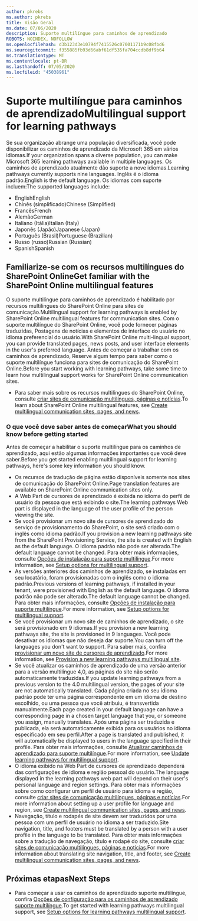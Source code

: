 ```yaml
---
author: pkrebs
ms.author: pkrebs
title: Visão Geral
ms.date: 07/06/2020
description: Suporte multilíngue para caminhos de aprendizado
ROBOTS: NOINDEX, NOFOLLOW
ms.openlocfilehash: d3b123d3e10794f7415526c07001171b9c08fbd6
ms.sourcegitcommit: f355885fb93d66abf61df535fa704ccdb8df9b64
ms.translationtype: MT
ms.contentlocale: pt-BR
ms.lasthandoff: 07/05/2020
ms.locfileid: "45038961"
---
```

# <a name="multilingual-support-for-learning-pathways"></a><span data-ttu-id="42c6e-103">Suporte multilíngue para caminhos de aprendizado</span><span class="sxs-lookup"><span data-stu-id="42c6e-103">Multilingual support for learning pathways</span></span>

<span data-ttu-id="42c6e-104">Se sua organização abrange uma população diversificada, você pode disponibilizar os caminhos de aprendizado da Microsoft 365 em vários idiomas.</span><span class="sxs-lookup"><span data-stu-id="42c6e-104">If your organization spans a diverse population, you can make Microsoft 365 learning pathways available in multiple languages.</span></span> <span data-ttu-id="42c6e-105">Os caminhos de aprendizado atualmente dão suporte a nove idiomas.</span><span class="sxs-lookup"><span data-stu-id="42c6e-105">Learning pathways currently supports nine languages.</span></span> <span data-ttu-id="42c6e-106">Inglês é o idioma padrão.</span><span class="sxs-lookup"><span data-stu-id="42c6e-106">English is the default language.</span></span> <span data-ttu-id="42c6e-107">Os idiomas com suporte incluem:</span><span class="sxs-lookup"><span data-stu-id="42c6e-107">The supported languages include:</span></span>   

- <span data-ttu-id="42c6e-108">English</span><span class="sxs-lookup"><span data-stu-id="42c6e-108">English</span></span>    
- <span data-ttu-id="42c6e-109">Chinês (simplificado)</span><span class="sxs-lookup"><span data-stu-id="42c6e-109">Chinese (Simplified)</span></span>
- <span data-ttu-id="42c6e-110">Francês</span><span class="sxs-lookup"><span data-stu-id="42c6e-110">French</span></span>
- <span data-ttu-id="42c6e-111">Alemão</span><span class="sxs-lookup"><span data-stu-id="42c6e-111">German</span></span>
- <span data-ttu-id="42c6e-112">Italiano (Itália)</span><span class="sxs-lookup"><span data-stu-id="42c6e-112">Italian (Italy)</span></span>
- <span data-ttu-id="42c6e-113">Japonês (Japão)</span><span class="sxs-lookup"><span data-stu-id="42c6e-113">Japanese (Japan)</span></span>
- <span data-ttu-id="42c6e-114">Português (Brasil)</span><span class="sxs-lookup"><span data-stu-id="42c6e-114">Portuguese (Brazilian)</span></span>
- <span data-ttu-id="42c6e-115">Russo (russo)</span><span class="sxs-lookup"><span data-stu-id="42c6e-115">Russian (Russian)</span></span>
- <span data-ttu-id="42c6e-116">Spanish</span><span class="sxs-lookup"><span data-stu-id="42c6e-116">Spanish</span></span>

## <a name="get-familiar-with-the-sharepoint-online-multilingual-features"></a><span data-ttu-id="42c6e-117">Familiarize-se com os recursos multilíngues do SharePoint Online</span><span class="sxs-lookup"><span data-stu-id="42c6e-117">Get familiar with the SharePoint Online multilingual features</span></span>
<span data-ttu-id="42c6e-118">O suporte multilíngue para caminhos de aprendizado é habilitado por recursos multilíngues do SharePoint Online para sites de comunicação.</span><span class="sxs-lookup"><span data-stu-id="42c6e-118">Multilingual support for learning pathways is enabled by SharePoint Online multilingual features for communication sites.</span></span>
<span data-ttu-id="42c6e-119">Com o suporte multilíngue do SharePoint Online, você pode fornecer páginas traduzidas, Postagens de notícias e elementos de interface do usuário no idioma preferencial do usuário.</span><span class="sxs-lookup"><span data-stu-id="42c6e-119">With SharePoint Online multi-lingual support, you can provide translated pages, news posts, and user interface elements in the user's preferred language.</span></span> <span data-ttu-id="42c6e-120">Antes de começar a trabalhar com os caminhos de aprendizado, Reserve algum tempo para saber como o suporte multilíngue funciona para sites de comunicação do SharePoint Online.</span><span class="sxs-lookup"><span data-stu-id="42c6e-120">Before you start working with learning pathways, take some time to learn how multilingual support works for SharePoint Online communication sites.</span></span> 
- <span data-ttu-id="42c6e-121">Para saber mais sobre os recursos multilíngues do SharePoint Online, consulte [criar sites de comunicação multilíngues, páginas e notícias](https://support.office.com/article/2bb7d610-5453-41c6-a0e8-6f40b3ed750c).</span><span class="sxs-lookup"><span data-stu-id="42c6e-121">To learn about SharePoint Online multilingual features, see [Create multilingual communication sites, pages, and news](https://support.office.com/article/2bb7d610-5453-41c6-a0e8-6f40b3ed750c).</span></span> 

### <a name="what-you-should-know-before-getting-started"></a><span data-ttu-id="42c6e-122">O que você deve saber antes de começar</span><span class="sxs-lookup"><span data-stu-id="42c6e-122">What you should know before getting started</span></span> 
<span data-ttu-id="42c6e-123">Antes de começar a habilitar o suporte multilíngue para os caminhos de aprendizado, aqui estão algumas informações importantes que você deve saber.</span><span class="sxs-lookup"><span data-stu-id="42c6e-123">Before you get started enabling multilingual support for learning pathways, here's some key information you should know.</span></span> 

- <span data-ttu-id="42c6e-124">Os recursos de tradução de página estão disponíveis somente nos sites de comunicação do SharePoint Online.</span><span class="sxs-lookup"><span data-stu-id="42c6e-124">Page translation features are available on SharePoint Online communication sites only.</span></span>
- <span data-ttu-id="42c6e-125">A Web Part de cursores de aprendizado é exibida no idioma do perfil de usuário da pessoa que está exibindo o site.</span><span class="sxs-lookup"><span data-stu-id="42c6e-125">The learning pathways Web part is displayed in the language of the user profile of the person viewing the site.</span></span>   
- <span data-ttu-id="42c6e-126">Se você provisionar um novo site de cursores de aprendizado do serviço de provisionamento do SharePoint, o site será criado com o inglês como idioma padrão.</span><span class="sxs-lookup"><span data-stu-id="42c6e-126">If you provision a new learning pathways site from the SharePoint Provisioning Service, the site is created with English as the default language.</span></span> <span data-ttu-id="42c6e-127">O idioma padrão não pode ser alterado.</span><span class="sxs-lookup"><span data-stu-id="42c6e-127">The default language cannot be changed.</span></span> <span data-ttu-id="42c6e-128">Para obter mais informações, consulte [Opções de instalação para suporte multilíngue](https://docs.microsoft.com/office365/customlearning/custom_setupoptions_ml).</span><span class="sxs-lookup"><span data-stu-id="42c6e-128">For more information, see [Setup options for multilingual support](https://docs.microsoft.com/office365/customlearning/custom_setupoptions_ml).</span></span>
- <span data-ttu-id="42c6e-129">As versões anteriores dos caminhos de aprendizado, se instaladas em seu locatário, foram provisionadas com o inglês como o idioma padrão.</span><span class="sxs-lookup"><span data-stu-id="42c6e-129">Previous versions of learning pathways, if installed in your tenant, were provisioned with English as the default language.</span></span> <span data-ttu-id="42c6e-130">O idioma padrão não pode ser alterado.</span><span class="sxs-lookup"><span data-stu-id="42c6e-130">The default language cannot be changed.</span></span> <span data-ttu-id="42c6e-131">Para obter mais informações, consulte [Opções de instalação para suporte multilíngue](https://docs.microsoft.com/office365/customlearning/custom_setupoptions_ml).</span><span class="sxs-lookup"><span data-stu-id="42c6e-131">For more information, see [Setup options for multilingual support](https://docs.microsoft.com/office365/customlearning/custom_setupoptions_ml).</span></span>
- <span data-ttu-id="42c6e-132">Se você provisionar um novo site de caminhos de aprendizado, o site será provisionado em 9 idiomas.</span><span class="sxs-lookup"><span data-stu-id="42c6e-132">If you provision a new learning pathways site, the site is provisioned in 9 languages.</span></span> <span data-ttu-id="42c6e-133">Você pode desativar os idiomas que não deseja dar suporte.</span><span class="sxs-lookup"><span data-stu-id="42c6e-133">You can turn off the languages you don't want to support.</span></span> <span data-ttu-id="42c6e-134">Para saber mais, confira [provisionar um novo site de cursores de aprendizado](https://docs.microsoft.com/office365/customlearning/custom_provision_ml).</span><span class="sxs-lookup"><span data-stu-id="42c6e-134">For more information, see [Provision a new learning pathways multilingual site](https://docs.microsoft.com/office365/customlearning/custom_provision_ml).</span></span>  
- <span data-ttu-id="42c6e-135">Se você atualizar os caminhos de aprendizado de uma versão anterior para a versão multilíngue 4,0, as páginas do site não serão automaticamente traduzidas.</span><span class="sxs-lookup"><span data-stu-id="42c6e-135">If you update learning pathways from a previous version to the 4.0 multilingual version, the pages of your site are not automatically translated.</span></span> <span data-ttu-id="42c6e-136">Cada página criada no seu idioma padrão pode ter uma página correspondente em um idioma de destino escolhido, ou uma pessoa que você atribuiu, é transvertida manualmente.</span><span class="sxs-lookup"><span data-stu-id="42c6e-136">Each page created in your default language can have a corresponding page in a chosen target language that you, or someone you assign, manually translates.</span></span> <span data-ttu-id="42c6e-137">Após uma página ser traduzida e publicada, ela será automaticamente exibida para os usuários no idioma especificado em seu perfil.</span><span class="sxs-lookup"><span data-stu-id="42c6e-137">After a page is translated and published, it will automatically be displayed to users in the language specified in their profile.</span></span> <span data-ttu-id="42c6e-138">Para obter mais informações, consulte [Atualizar caminhos de aprendizado para suporte multilíngue](https://docs.microsoft.com/office365/customlearning/custom_update_ml).</span><span class="sxs-lookup"><span data-stu-id="42c6e-138">For more information, see [Update learning pathways for multilingual support](https://docs.microsoft.com/office365/customlearning/custom_update_ml).</span></span> 
- <span data-ttu-id="42c6e-139">O idioma exibido na Web Part de cursores de aprendizado dependerá das configurações de idioma e região pessoal do usuário.</span><span class="sxs-lookup"><span data-stu-id="42c6e-139">The language displayed in the learning pathways web part will depend on their user's personal language and region settings.</span></span> <span data-ttu-id="42c6e-140">Para obter mais informações sobre como configurar um perfil de usuário para idioma e região, consulte [criar sites de comunicação multilíngues, páginas e notícias](https://support.office.com/article/2bb7d610-5453-41c6-a0e8-6f40b3ed750c).</span><span class="sxs-lookup"><span data-stu-id="42c6e-140">For more information about setting up a user profile for language and region, see [Create multilingual communication sites, pages, and news](https://support.office.com/article/2bb7d610-5453-41c6-a0e8-6f40b3ed750c).</span></span> 
- <span data-ttu-id="42c6e-141">Navegação, título e rodapés de site devem ser traduzidos por uma pessoa com um perfil de usuário no idioma a ser traduzido.</span><span class="sxs-lookup"><span data-stu-id="42c6e-141">Site navigation, title, and footers must be translated by a person with a user profile in the language to be translated.</span></span> <span data-ttu-id="42c6e-142">Para obter mais informações sobre a tradução de navegação, título e rodapé do site, consulte [criar sites de comunicação multilíngues, páginas e notícias](https://support.office.com/article/2bb7d610-5453-41c6-a0e8-6f40b3ed750c).</span><span class="sxs-lookup"><span data-stu-id="42c6e-142">For more information about translating site navigation, title, and footer, see [Create multilingual communication sites, pages, and news](https://support.office.com/article/2bb7d610-5453-41c6-a0e8-6f40b3ed750c).</span></span>

## <a name="next-steps"></a><span data-ttu-id="42c6e-143">Próximas etapas</span><span class="sxs-lookup"><span data-stu-id="42c6e-143">Next Steps</span></span>
- <span data-ttu-id="42c6e-144">Para começar a usar os caminhos de aprendizado suporte multilíngue, confira [Opções de configuração para os caminhos de aprendizado suporte multilíngue](https://docs.microsoft.com/office365/customlearning/custom_setupoptions_ml).</span><span class="sxs-lookup"><span data-stu-id="42c6e-144">To get started with learning pathways multilingual support, see [Setup options for learning pathways multilingual support](https://docs.microsoft.com/office365/customlearning/custom_setupoptions_ml).</span></span>